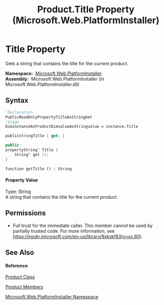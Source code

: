 ﻿---
title: Product.Title Property  (Microsoft.Web.PlatformInstaller)
TOCTitle: Title Property
ms:assetid: P:Microsoft.Web.PlatformInstaller.Product.Title
ms:mtpsurl: https://msdn.microsoft.com/en-us/library/microsoft.web.platforminstaller.product.title(v=VS.90)
ms:contentKeyID: 22049634
ms.date: 05/02/2012
mtps_version: v=VS.90
f1_keywords:
- Microsoft.Web.PlatformInstaller.Product.Title
- Microsoft.Web.PlatformInstaller.Product.get_Title
dev_langs:
- CSharp
- JScript
- VB
- c++
api_location:
- Microsoft.Web.PlatformInstaller.dll
api_name:
- Microsoft.Web.PlatformInstaller.Product.get_Title
- Microsoft.Web.PlatformInstaller.Product.Title
api_type:
- Managed
topic_type:
- apiref
- kbSyntax
product_family_name: VS
ROBOTS: INDEX,FOLLOW
---

# Title Property

Gets a string that contains the title for the current product.

**Namespace:**  [Microsoft.Web.PlatformInstaller](microsoft-web-platforminstaller-namespace.md)  
**Assembly:**  Microsoft.Web.PlatformInstaller (in Microsoft.Web.PlatformInstaller.dll)

## Syntax

``` vb
'Declaration
PublicReadOnlyPropertyTitleAsStringGet
'Usage
DiminstanceAsProductDimvalueAsStringvalue = instance.Title
```

``` csharp
publicstringTitle { get; }
```

``` c++
public:
propertyString^ Title {
    String^ get ();
}
```

``` jscript
function getTitle () : String
```

#### Property Value

Type: String  
A string that contains the title for the current product.  

## Permissions

  - Full trust for the immediate caller. This member cannot be used by partially trusted code. For more information, see <https://msdn.microsoft.com/en-us/library/8skskf63(v=vs.90)>.

## See Also

#### Reference

[Product Class](product-class-microsoft-web-platforminstaller.md)

[Product Members](product-members-microsoft-web-platforminstaller.md)

[Microsoft.Web.PlatformInstaller Namespace](microsoft-web-platforminstaller-namespace.md)


